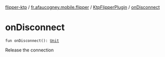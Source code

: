 [flipper-ktp](../../index.md) / [fr.afaucogney.mobile.flipper](../index.md) / [KtpFlipperPlugin](index.md) / [onDisconnect](./on-disconnect.md)

# onDisconnect

`fun onDisconnect(): `[`Unit`](https://kotlinlang.org/api/latest/jvm/stdlib/kotlin/-unit/index.html)

Release the connection

